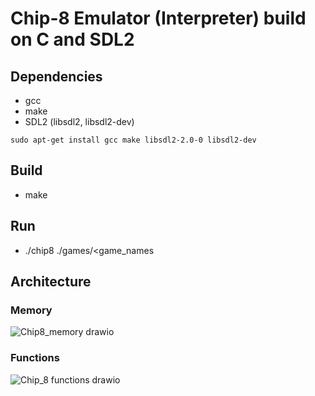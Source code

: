 # Chip-8 Emulator (Interpreter) build on C and SDL2
## Dependencies
* gcc 
* make
* SDL2 (libsdl2, libsdl2-dev)

```
sudo apt-get install gcc make libsdl2-2.0-0 libsdl2-dev
```

## Build
* make

## Run
* ./chip8 ./games/<game_names

## Architecture
### Memory
![Chip8_memory drawio](https://github.com/user-attachments/assets/2fce2970-a831-4ac3-8bc9-3386a54194b5)


### Functions
![Chip_8 functions drawio](https://github.com/user-attachments/assets/48048c2c-0ca4-40dc-9179-93f1ac5eeb7f)
